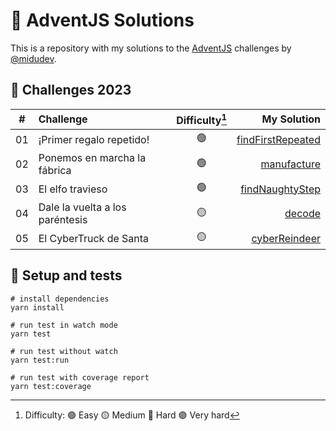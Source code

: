 # 🎄 AdventJS Solutions

This is a repository with my solutions to the [AdventJS](https://adventjs.dev/) challenges by [@midudev](https://twitter.com/midudev).

## 🧩 Challenges 2023

|  #  | Challenge                             | Difficulty[^1]  | My Solution                                               |
| :-: | :--------------------------------     | :--------:      | ------------------------------------------------------:   |
| 01  | ¡Primer regalo repetido!              |     🟢          | [findFirstRepeated](/src/2023-01/findFirstRepeated.ts)    |
| 02  | Ponemos en marcha la fábrica          |     🟢          | [manufacture](/src/2023-02/manufacture.ts)                |
| 03  | El elfo travieso                      |     🟢          | [findNaughtyStep](/src/2023-03/findNaughtyStep.ts)        |
| 04  | Dale la vuelta a los paréntesis       |     🟡          | [decode](/src/2023-04/decode.ts)                          |
| 05  | El CyberTruck de Santa                |     🟡          | [cyberReindeer](/src/2023-05/cyberReindeer.ts)            |

[^1]: Difficulty: 🟢 Easy 🟡 Medium 🔴 Hard 🟣 Very hard

## 🧪 Setup and tests

```shell
# install dependencies
yarn install

# run test in watch mode
yarn test

# run test without watch
yarn test:run

# run test with coverage report
yarn test:coverage
```

